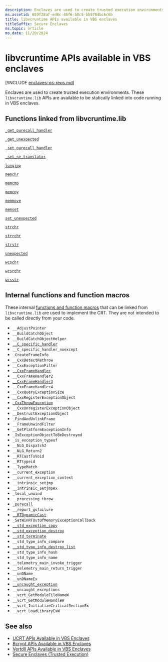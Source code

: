 ```yaml
---
description: Enclaves are used to create trusted execution environments. These libvcruntime.lib APIs are available to to be statically linked into developers' code in VBS enclaves.
ms.assetid: 659f28af-ed6c-46f6-b8c5-bb5784bc6c6b
title: libvcruntime APIs available in VBS enclaves
titleSuffix: Secure Enclaves
ms.topic: article
ms.date: 11/20/2024
---
```


# libvcruntime APIs available in VBS enclaves

[!INCLUDE [enclaves-os-reqs.md](../includes/enclaves-os-reqs.md)]

Enclaves are used to create trusted execution environments. These `libvcruntime.lib` APIs are available to be statically linked into code running in VBS enclaves.

## Functions linked from libvcruntime.lib

[`_get_purecall_handler`](/cpp/c-runtime-library/reference/get-purecall-handler-set-purecall-handler)

[`_get_unexpected`](/cpp/c-runtime-library/reference/get-unexpected)

[`_set_purecall_handler`](/cpp/c-runtime-library/reference/get-purecall-handler-set-purecall-handler)

[`_set_se_translator`](/cpp/c-runtime-library/reference/set-se-translator)

[`longjmp`](/cpp/c-runtime-library/reference/longjmp)

[`memchr`](/cpp/c-runtime-library/reference/memchr-wmemchr)

[`memcmp`](/cpp/c-runtime-library/reference/memcmp-wmemcmp)

[`memcpy`](/cpp/c-runtime-library/reference/memcpy-wmemcpy)

[`memmove`](/cpp/c-runtime-library/reference/memmove-wmemmove)

[`memset`](/cpp/c-runtime-library/reference/memset-wmemset)

[`set_unexpected`](/cpp/c-runtime-library/reference/set-unexpected-crt)

[`strchr`](/cpp/c-runtime-library/reference/strchr-wcschr-mbschr-mbschr-l)

[`strrchr`](/cpp/c-runtime-library/reference/strrchr-wcsrchr-mbsrchr-mbsrchr-l)

[`strstr`](/cpp/c-runtime-library/reference/strstr-wcsstr-mbsstr-mbsstr-l)

[`unexpected`](/cpp/c-runtime-library/reference/unexpected-crt)

[`wcschr`](/cpp/c-runtime-library/reference/strchr-wcschr-mbschr-mbschr-l)

[`wcsrchr`](/cpp/c-runtime-library/reference/strrchr-wcsrchr-mbsrchr-mbsrchr-l)

[`wcsstr`](/cpp/c-runtime-library/reference/strstr-wcsstr-mbsstr-mbsstr-l)

## Internal functions and function macros

These internal [functions and function macros](/cpp/c-runtime-library/internal-crt-globals-and-functions#internal-crt-functions-and-function-macros) that can be linked from `libvcruntime.lib` are used to implement the CRT. They are not intended to be called directly from your code.

- `__AdjustPointer`
- `__BuildCatchObject`
- `__BuildCatchObjectHelper`
- [`__C_specific_handler`](/windows/win32/devnotes/--c-specific-handler2)
- `__C_specific_handler_noexcept`
- `_CreateFrameInfo`
- `__CxxDetectRethrow`
- `__CxxExceptionFilter`
- [`__CxxFrameHandler`](/cpp/c-runtime-library/cxxframehandler)
- `__CxxFrameHandler2`
- [`__CxxFrameHandler3`](../Memory/cxxframehandler3.md)
- `__CxxFrameHandler4`
- `__CxxQueryExceptionSize`
- `__CxxRegisterExceptionObject`
- [`_CxxThrowException`](/cpp/c-runtime-library/reference/cxxthrowexception)
- `__CxxUnregisterExceptionObject`
- `__DestructExceptionObject`
- `_FindAndUnlinkFrame`
- `__FrameUnwindFilter`
- `__GetPlatformExceptionInfo`
- `_IsExceptionObjectToBeDestroyed`
- `_is_exception_typeof`
- `__NLG_Dispatch2`
- `__NLG_Return2`
- `__RTCastToVoid`
- `__RTtypeid`
- `__TypeMatch`
- `__current_exception`
- `__current_exception_context`
- `__intrinsic_setjmp`
- `__intrinsic_setjmpex`
- `_local_unwind`
- `__processing_throw`
- [`_purecall`](/cpp/c-runtime-library/reference/purecall)
- `__report_gsfailure`
- [`__RTDynamicCast`](/cpp/c-runtime-library/rtdynamiccast)
- `_SetWinRTOutOfMemoryExceptionCallback`
- [`__std_exception_copy`](../Memory/stdexceptioncopy.md)
- [`__std_exception_destroy`](../Memory/stdexceptiondestroy.md)
- [`__std_terminate`](../Memory/stdterminate.md)
- `__std_type_info_compare`
- [`__std_type_info_destroy_list`](../Memory/stdtypeinfodestroylist.md)
- `__std_type_info_hash`
- `__std_type_info_name`
- `__telemetry_main_invoke_trigger`
- `__telemetry_main_return_trigger`
- `__unDName`
- `__unDNameEx`
- [`__uncaught_exception`](/cpp/c-runtime-library/reference/uncaught-exception)
- `__uncaught_exceptions`
- `__vcrt_GetModuleFileNameW`
- `__vcrt_GetModuleHandleW`
- `__vcrt_InitializeCriticalSectionEx`
- `__vcrt_LoadLibraryExW`

## See also

- [UCRT APIs Available in VBS Enclaves](enclaves-available-in-ucrt.md)
- [Bcrypt APIs Available in VBS Enclaves](enclaves-available-in-bcrypt.md)
- [Vertdll APIs Available in VBS Enclaves](enclaves-available-in-vertdll.md)
- [Secure Enclaves (Trusted Execution)](enclaves.md)
